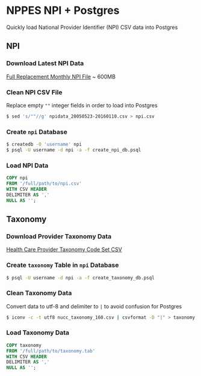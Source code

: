 # NPPES NPI + Postgres

Quickly load National Provider Identifier (NPI) CSV data into Postgres

## NPI

### Download Latest NPI Data

[Full Replacement Monthly NPI File](http://download.cms.gov/nppes/NPI_Files.html) ~ 600MB

### Clean NPI CSV File

Replace empty `""` integer fields in order to load into Postgres

```sh
$ sed 's/""//g' npidata_20050523-20160110.csv > npi.csv
```

### Create `npi` Database

```sh
$ createdb -O 'username' npi
$ psql -U username -d npi -a -f create_npi_db.psql
```

### Load NPI Data

```sql
COPY npi
FROM '/full/path/to/npi.csv'
WITH CSV HEADER
DELIMITER AS ','
NULL AS '';
```

## Taxonomy

### Download Provider Taxonomy Data

[Health Care Provider Taxonomy Code Set CSV](http://www.nucc.org/index.php?option=com_content&view=article&id=107&Itemid=132)

### Create `taxonomy` Table in `npi` Database

```sh
$ psql -U username -d npi -a -f create_taxonomy_db.psql
```

### Clean Taxonomy Data

Convert data to utf-8 and delimiter to `|` to avoid confusion for Postgres

```sh
$ iconv -c -t utf8 nucc_taxonomy_160.csv | csvformat -D "|" > taxonomy.tab
```

### Load Taxonomy Data

```sql
COPY taxonomy
FROM '/full/path/to/taxonomy.tab'
WITH CSV HEADER
DELIMITER AS ','
NULL AS '';
```